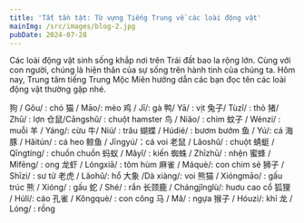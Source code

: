 ```yaml
---
title: 'Tất tần tật: Từ vựng Tiếng Trung về các loài động vật'
mainImg: /src/images/blog-2.jpg
pubDate: 2024-07-28
---
```

Các loài động vật sinh sống khắp nơi trên Trái đất bao la rộng lớn. Cùng với con người, chúng là hiện thân của sự sống trên hành tinh của chúng ta.  Hôm nay, Trung tâm tiếng Trung Mộc Miên hướng dẫn các bạn đọc tên các loài động vật thường gặp nhé.

狗 / Gǒu/ : chó
猫 / Māo/: mèo
鸡 / Jī/: gà
鸭/ Yā/ : vịt
兔子/ Tùzǐ/ : thỏ
猪/ Zhū/ : lợn
仓鼠/Cāngshǔ/ : chuột hamster
鸟 / Niǎo/ : chim
蚊子 / Wénzi/ : muỗi
羊 / Yáng/: cừu
牛/ Niú/ : trâu
蝴蝶 / Húdié/ : bươm bướm
鱼 / Yú/: cá
海豚 / Hǎitún/ : cá heo
鲸鱼 / Jīngyú/：cá voi
老鼠 / Lǎoshǔ/ : chuột
蜻蜓 / Qīngtíng/ : chuồn chuồn
蚂蚁 / Mǎyǐ/ : kiến
蜘蛛 / Zhīzhū/ : nhện
蜜蜂 / Mìfēng/ : ong
龙虾 / Lóngxiā/ : tôm hùm
麻雀 / Máquè/: con chim sẻ
狮子 / Shīzi/ : sư tử
老虎 / Lǎohǔ/: hổ
大象 /Dà xiàng/: voi
熊猫 / Xióngmāo/ : gấu trúc
熊 / Xióng/ : gấu
蛇 / Shé/ : rắn
长颈鹿 / Chángjǐnglù/: huơu cao cổ
狐狸 / Húlí/: cáo
孔雀 / Kǒngquè/ : con công
马 / Mǎ/ : ngựa
猴子 / Hóuzi/: khỉ
龙 / Lóng/ : rồng